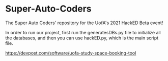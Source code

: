 # Super-Auto-Coders
The Super Auto Coders' repository for the UofA's 2021 HackED Beta event!

In order to run our project, first run the generatesDBs.py file to initialize all the databases, and then you can use hackED.py, which is the main script file.

https://devpost.com/software/uofa-study-space-booking-tool
